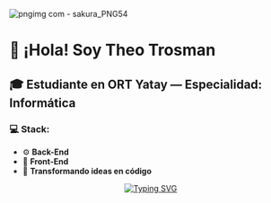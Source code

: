 ![pngimg com - sakura_PNG54](https://github.com/user-attachments/assets/6672dbd4-38be-490d-91ab-16f08e6ac563)
# 👋 ¡Hola! Soy **Theo Trosman**

## 🎓 Estudiante en **ORT Yatay** — Especialidad: **Informática**

### 💻 Stack:
- ⚙️ **Back-End**
- 🎨 **Front-End**
- 🚀 **Transformando ideas en código**

<p align="center">
  <a href="https://github.com/DenverCoder1/readme-typing-svg">
    <img src="https://readme-typing-svg.herokuapp.com?font=Fira+Code&weight=700&color=000000&size=28&center=true&vCenter=true&width=600&height=100&lines=Hola,+Soy+Theo+Trosman;Estudiante+de+ORT+Yatay;Especialidad:+Informática;Front-End;Back-End;Transformando+ideas+en+codigo" alt="Typing SVG" />
  </a>
</p>

